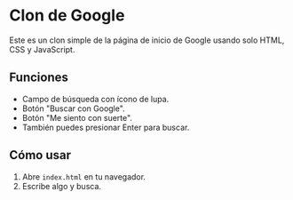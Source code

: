 # Clon de Google

Este es un clon simple de la página de inicio de Google usando solo HTML, CSS y JavaScript.

## Funciones

- Campo de búsqueda con ícono de lupa.
- Botón "Buscar con Google".
- Botón "Me siento con suerte".
- También puedes presionar Enter para buscar.

## Cómo usar

1. Abre `index.html` en tu navegador.
2. Escribe algo y busca.
